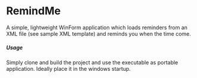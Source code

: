 # RemindMe
A simple, lightweight WinForm application which loads reminders from an XML file (see sample XML template) and reminds you when the time come.

##### Usage
Simply clone and build the project and use the executable as portable application. Ideally place it in the windows startup.

